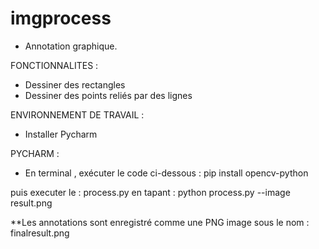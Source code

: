 # imgprocess
- Annotation graphique.


FONCTIONNALITES : 
* Dessiner des rectangles
* Dessiner des points reliés par des lignes



ENVIRONNEMENT DE TRAVAIL : 
* Installer Pycharm 



PYCHARM :
* En terminal , exécuter le code ci-dessous : 
 pip install opencv-python

puis executer le : process.py en tapant : python process.py --image result.png


**Les annotations sont enregistré comme une PNG image sous le nom : finalresult.png
